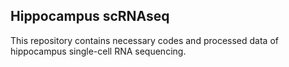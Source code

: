 ## Hippocampus scRNAseq
This repository contains necessary codes and processed data of hippocampus single-cell RNA sequencing.
